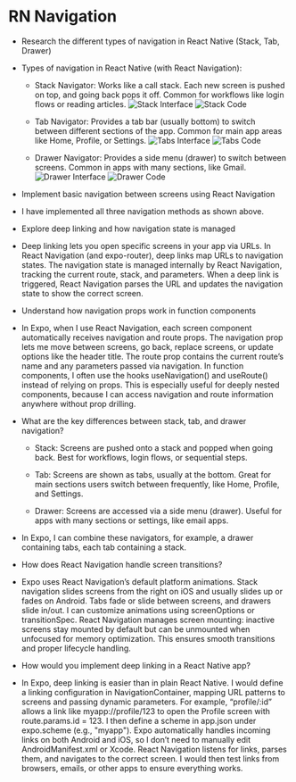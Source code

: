 # RN Navigation

- Research the different types of navigation in React Native (Stack, Tab,
  Drawer)

- Types of navigation in React Native (with React Navigation):
  - Stack Navigator: Works like a call stack. Each new screen is pushed on top,
    and going back pops it off. Common for workflows like login flows or reading
    articles. ![Stack Interface](Stack.png) ![Stack Code](StackCode.png)

  - Tab Navigator: Provides a tab bar (usually bottom) to switch between
    different sections of the app. Common for main app areas like Home, Profile,
    or Settings. ![Tabs Interface](Tabs.png) ![Tabs Code](TabsCode.png)

  - Drawer Navigator: Provides a side menu (drawer) to switch between screens.
    Common in apps with many sections, like Gmail.
    ![Drawer Interface](Drawer.png) ![Drawer Code](DrawerCode.png)

- Implement basic navigation between screens using React Navigation

- I have implemented all three navigation methods as shown above.

- Explore deep linking and how navigation state is managed

- Deep linking lets you open specific screens in your app via URLs. In React
  Navigation (and expo-router), deep links map URLs to navigation states. The
  navigation state is managed internally by React Navigation, tracking the
  current route, stack, and parameters. When a deep link is triggered, React
  Navigation parses the URL and updates the navigation state to show the correct
  screen.

- Understand how navigation props work in function components

- In Expo, when I use React Navigation, each screen component automatically
  receives navigation and route props. The navigation prop lets me move between
  screens, go back, replace screens, or update options like the header title.
  The route prop contains the current route’s name and any parameters passed via
  navigation. In function components, I often use the hooks useNavigation() and
  useRoute() instead of relying on props. This is especially useful for deeply
  nested components, because I can access navigation and route information
  anywhere without prop drilling.

- What are the key differences between stack, tab, and drawer navigation?
  - Stack: Screens are pushed onto a stack and popped when going back. Best for
    workflows, login flows, or sequential steps.

  - Tab: Screens are shown as tabs, usually at the bottom. Great for main
    sections users switch between frequently, like Home, Profile, and Settings.

  - Drawer: Screens are accessed via a side menu (drawer). Useful for apps with
    many sections or settings, like email apps.

- In Expo, I can combine these navigators, for example, a drawer containing
  tabs, each tab containing a stack.

- How does React Navigation handle screen transitions?

- Expo uses React Navigation’s default platform animations. Stack navigation
  slides screens from the right on iOS and usually slides up or fades on
  Android. Tabs fade or slide between screens, and drawers slide in/out. I can
  customize animations using screenOptions or transitionSpec. React Navigation
  manages screen mounting: inactive screens stay mounted by default but can be
  unmounted when unfocused for memory optimization. This ensures smooth
  transitions and proper lifecycle handling.

- How would you implement deep linking in a React Native app?

- In Expo, deep linking is easier than in plain React Native. I would define a
  linking configuration in NavigationContainer, mapping URL patterns to screens
  and passing dynamic parameters. For example, “profile/:id” allows a link like
  myapp://profile/123 to open the Profile screen with route.params.id = 123. I
  then define a scheme in app.json under expo.scheme (e.g., "myapp"). Expo
  automatically handles incoming links on both Android and iOS, so I don’t need
  to manually edit AndroidManifest.xml or Xcode. React Navigation listens for
  links, parses them, and navigates to the correct screen. I would then test
  links from browsers, emails, or other apps to ensure everything works.
